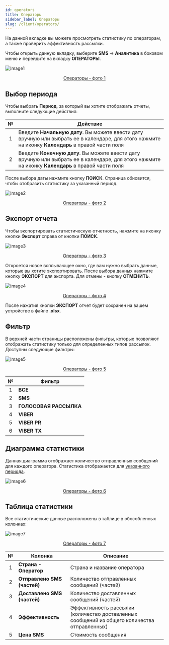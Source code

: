 ```yaml
---
id: operators
title: Операторы
sidebar_label: Операторы
slug: /client/operators/
---
```


На данной вкладке вы можете просмотреть статистику по операторам, а также проверить эффективность рассылки.

Чтобы открыть данную вкладку, выберите **SMS** → **Аналитика** в боковом меню и перейдите на вкладку **ОПЕРАТОРЫ**.

![image1](/img/ru/client_statistics_operators/image1.png "Операторы") <center><u>Операторы - фото 1</u></center>

## Выбор периода

Чтобы выбрать **Период**, за который вы хотите отображать отчеты, выполните следующие действия:

|  №  | Действие |
| :-: | -------- |
| 1 | Введите **Начальную дату**. Вы можете ввести дату вручную или выбрать ее в календаре, для этого нажмите на иконку **Календарь** в правой части поля |
| 2 | Введите **Конечную дату**. Вы можете ввести дату вручную или выбрать ее в календаре, для этого нажмите на иконку **Календарь** в правой части поля |

После выбора даты нажмите кнопку **ПОИСК**. Страница обновится, чтобы отобразить статистику за указанный период.

![image2](/img/ru/client_statistics_operators/image2.png "Операторы") <center><u>Операторы - фото 2</u></center>

## Экспорт отчета

Чтобы экспортировать статистическую отчетность, нажмите на иконку кнопки **Экспорт** справа от кнопки **ПОИСК**.

![image3](/img/ru/client_statistics_operators/image3.png "Операторы") <center><u>Операторы - фото 3</u></center>

Откроется новое всплывающее окно, где вам нужно выбрать данные, которые вы хотите экспортировать. После выбора данных нажмите кнопку **ЭКСПОРТ** для экспорта. Для отмены - кнопку **ОТМЕНИТЬ**.

![image4](/img/ru/client_statistics_operators/image4.png "Операторы") <center><u>Операторы - фото 4</u></center>

После нажатия кнопки **ЭКСПОРТ** отчет будет сохранен на вашем устройстве в файле **.xlsx**.

## Фильтр

В верхней части страницы расположены фильтры, которые позволяют отображать статистику только для определенных типов рассылок. Доступны следующие фильтры:

![image5](/img/ru/client_statistics_operators/image5.png "Операторы") <center><u>Операторы - фото 5</u></center>

|  №  | Фильтр |
| :-: | ------ |
| 1 | **ВСЕ** |
| 2 | **SMS** |
| 3 | **ГОЛОСОВАЯ РАССЫЛКА** |
| 4 | **VIBER** |
| 5 | **VIBER PR** |
| 6 | **VIBER TX** |

## Диаграмма статистики

Данная диаграмма отображает количество отправленных сообщений для каждого оператора. Статистика отображается для [указанного периода](#выбор-периода).

![image6](/img/ru/client_statistics_operators/image6.png "Операторы") <center><u>Операторы - фото 6</u></center>

## Таблица статистики

Все статистические данные расположены в таблице в обособленных колонках:

![image7](/img/ru/client_statistics_operators/image7.png "Операторы") <center><u>Операторы - фото 7</u></center>

|  №  | Колонка | Описание |
| :-: | ------- | -------- |
| 1 | **Страна - Оператор** | Страна и название оператора |
| 2 | **Отправлено SMS (частей)** | Количество отправленных сообщений (частей) |
| 3 | **Доставлено SMS (частей)** | Количество доставленных сообщений (частей) |
| 4 | **Эффективность** | Эффективность рассылки (количество доставленных сообщений из общего количества отправленных) |
| 5 | **Цена SMS** | Стоимость сообщения |
